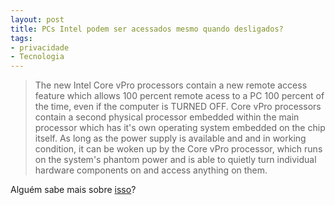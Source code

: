```yaml
---
layout: post
title: PCs Intel podem ser acessados mesmo quando desligados?
tags:
- privacidade
- Tecnologia
---
```


> The new Intel Core vPro processors contain a new remote access feature which allows 100 percent remote acess to a PC 100 percent of the time, even if the computer is TURNED OFF. Core vPro processors contain a second physical processor embedded within the main processor which has it's own operating system embedded on the chip itself. As long as the power supply is available and and in working condition, it can be woken up by the Core vPro processor, which runs on the system's phantom power and is able to quietly turn individual hardware components on and access anything on them.

Alguém sabe mais sobre [isso](http://www.jimstonefreelance.com/corevpro.html)?

